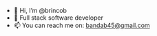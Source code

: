 - 👋 Hi, I’m @brincob
- 👀 Full stack software developer
- 📫 You can reach me on: bandab45@gmail.com

<!---
brincob/brincob is a ✨ special ✨ repository because its `README.md` (this file) appears on your GitHub profile.
You can click the Preview link to take a look at your changes.
--->
